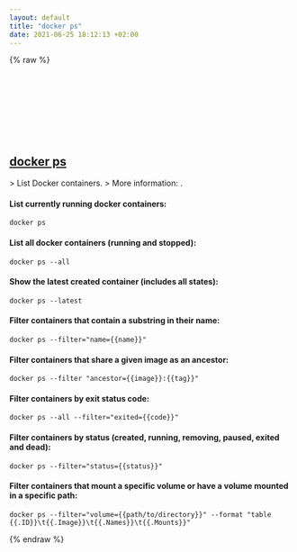 ```yaml
---
layout: default
title: "docker ps"
date: 2021-06-25 18:12:13 +02:00
---
```

{% raw %}
<h2 id="docker-ps">
  <a href="/en/common/docker-ps.html">docker ps</a> <a href="#docker-ps"><svg class="icon">
    <use href="/assets/images/unicode_sprite.svg#link" />
  </svg></a>
</h2>
> List Docker containers.
> More information: <https://docs.docker.com/engine/reference/commandline/ps/>.

#### List currently running docker containers:
```shell
docker ps
```
#### List all docker containers (running and stopped):
```shell
docker ps --all
```
#### Show the latest created container (includes all states):
```shell
docker ps --latest
```
#### Filter containers that contain a substring in their name:
```shell
docker ps --filter="name={{name}}"
```
#### Filter containers that share a given image as an ancestor:
```shell
docker ps --filter "ancestor={{image}}:{{tag}}"
```
#### Filter containers by exit status code:
```shell
docker ps --all --filter="exited={{code}}"
```
#### Filter containers by status (created, running, removing, paused, exited and dead):
```shell
docker ps --filter="status={{status}}"
```
#### Filter containers that mount a specific volume or have a volume mounted in a specific path:
```shell
docker ps --filter="volume={{path/to/directory}}" --format "table {{.ID}}\t{{.Image}}\t{{.Names}}\t{{.Mounts}}"
```
{% endraw %}